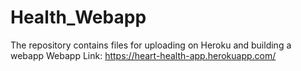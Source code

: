 # Health_Webapp
The repository contains files for uploading on Heroku and building a webapp
Webapp Link: https://heart-health-app.herokuapp.com/
